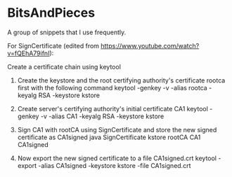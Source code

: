 # BitsAndPieces
A group of snippets that I use frequently.

For SignCertificate (edited from https://www.youtube.com/watch?v=fQEhA79ifnI):

Create a certificate chain using keytool 
1. Create the keystore and the root certifying authority's certificate rootca first with the following command
keytool -genkey -v -alias rootca -keyalg RSA -keystore kstore

2. Create server's certifying authority's initial certificate CA1 
keytool -genkey -v -alias CA1 -keyalg RSA -keystore kstore

3. Sign CA1 with rootCA using SignCertificate and store the new signed certificate as CA1signed
java SignCertificate kstore rootCA CA1 CA1signed

4. Now export the new signed certificate to a file CA1signed.crt 
keytool -export -alias CA1signed -keystore kstore -file CA1signed.crt
